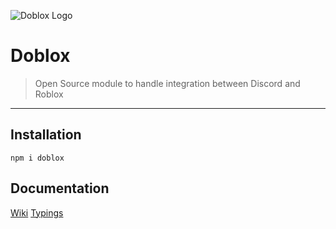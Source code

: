 ![Doblox Logo](https://github.com/ha6000/doblox/raw/master/.github/img/Doblox.png "Doblox")
# Doblox
> Open Source module to handle integration between Discord and Roblox
***

## Installation

```
npm i doblox
```

## Documentation
[Wiki](https://github.com/ha6000/doblox/wiki) [Typings](https://github.com/ha6000/doblox/blob/master/src/index.d.ts)

